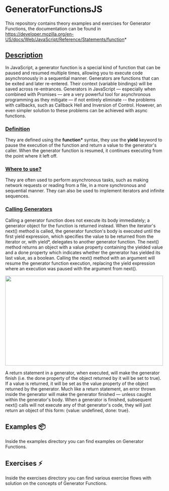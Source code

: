 # GeneratorFunctionsJS

This repository contains theory examples and exercises for Generator Functions, the documentation can be found in https://developer.mozilla.org/en-US/docs/Web/JavaScript/Reference/Statements/function*

## <u>Description</u>
In JavaScript, a generator function is a special kind of function that can be paused and resumed multiple times, allowing you to execute code asynchronously in a sequential manner. Generators are functions that can be exited and later re-entered. Their context (variable bindings) will be saved across re-entrances.
Generators in JavaScript — especially when combined with Promises — are a very powerful tool for asynchronous programming as they mitigate — if not entirely eliminate -- the problems with callbacks, such as Callback Hell and Inversion of Control. However, an even simpler solution to these problems can be achieved with async functions.

### <u>Definition</u>
They are defined using the **function\*** syntax, they use the **yield** keyword to pause the execution of the function and return a value to the generator's caller. When the generator function is resumed, it continues executing from the point where it left off.

### <u>Where to use?</u>
They are often used to perform asynchronous tasks, such as making network requests or reading from a file, in a more synchronous and sequential manner. They can also be used to implement iterators and infinite sequences.

### <u>Calling Generators</u>
Calling a generator function does not execute its body immediately; a generator object for the function is returned instead. When the iterator's next() method is called, the generator function's body is executed until the first yield expression, which specifies the value to be returned from the iterator or, with yield*, delegates to another generator function. The next() method returns an object with a value property containing the yielded value and a done property which indicates whether the generator has yielded its last value, as a boolean. Calling the next() method with an argument will resume the generator function execution, replacing the yield expression where an execution was paused with the argument from next().

<img style="background-color:white;text-align:center;" src="https://www.programiz.com/sites/tutorial2program/files/generator-function.png" width="500px" height="285px">

A return statement in a generator, when executed, will make the generator finish (i.e. the done property of the object returned by it will be set to true). If a value is returned, it will be set as the value property of the object returned by the generator. Much like a return statement, an error thrown inside the generator will make the generator finished — unless caught within the generator's body. When a generator is finished, subsequent next() calls will not execute any of that generator's code, they will just return an object of this form: {value: undefined, done: true}.

## Examples :package:
Inside the examples directory you can find examples on Generator Functions.

## Exercises :zap:
Inside the exercises directory you can find various exercise flows with solution on the concepts of Generator Functions.
